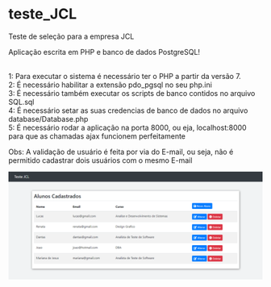 # teste_JCL
Teste de seleção para a empresa JCL

Aplicação escrita em PHP e banco de dados PostgreSQL! <br> <br>

1: Para executar o sistema é necessário ter o PHP a partir da versão 7. <br>
2: É necessário habilitar a extensão pdo_pgsql no seu php.ini <br>
3: É necessário também executar os scripts de banco contidos no arquivo SQL.sql <br>
4: É necessário setar as suas credencias de banco de dados no arquivo database/Database.php <br>
5: É necessário rodar a aplicação na porta 8000, ou eja, localhost:8000 para que as chamadas ajax funcionem perfeitamente <br>

Obs: A validação de usuário é feita por via do E-mail, ou seja, não é permitido cadastrar dois usuários com o mesmo E-mail <br>

<img src="https://raw.githubusercontent.com/valdiney/teste_JCL/main/print/print_teste_jcl.png">
